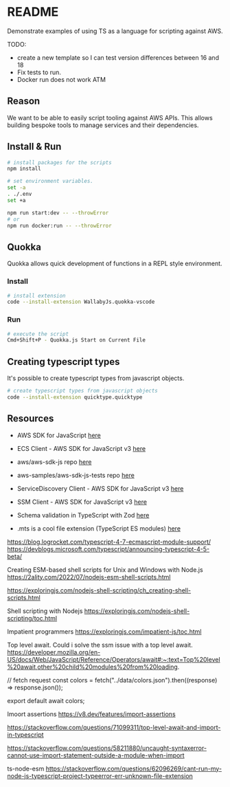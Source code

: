 # README

Demonstrate examples of using TS as a language for scripting against AWS.  

TODO:

* create a new template so I can test version differences between 16 and 18
* Fix tests to run.
* Docker run does not work ATM

## Reason

We want to be able to easily script tooling against AWS APIs.  This allows building bespoke tools to manage services and their dependencies.  

## Install & Run

```sh
# install packages for the scripts
npm install

# set environment variables.  
set -a
. ./.env
set +a

npm run start:dev -- --throwError
# or
npm run docker:run -- --throwError
```

## Quokka

Quokka allows quick development of functions in a REPL style environment.  

### Install

```sh
# install extension
code --install-extension WallabyJs.quokka-vscode
```

### Run

```sh
# execute the script
Cmd+Shift+P - Quokka.js Start on Current File
```

## Creating typescript types

It's possible to create typescript types from javascript objects.

```sh
# create typescript types from javascript objects
code --install-extension quicktype.quicktype
```

## Resources

* AWS SDK for JavaScript [here](https://docs.aws.amazon.com/AWSJavaScriptSDK/latest/)  
* ECS Client - AWS SDK for JavaScript v3 [here](https://docs.aws.amazon.com/AWSJavaScriptSDK/v3/latest/clients/client-ecs/index.html)
* aws/aws-sdk-js repo [here](https://github.com/aws/aws-sdk-js)
* aws-samples/aws-sdk-js-tests repo [here](https://github.com/aws-samples/aws-sdk-js-tests)  
* ServiceDiscovery Client - AWS SDK for JavaScript v3 [here](https://docs.aws.amazon.com/AWSJavaScriptSDK/v3/latest/clients/client-servicediscovery/index.html)  
* SSM Client - AWS SDK for JavaScript v3 [here](https://docs.aws.amazon.com/AWSJavaScriptSDK/v3/latest/clients/client-ssm/index.html)  
* Schema validation in TypeScript with Zod [here](https://blog.logrocket.com/schema-validation-typescript-zod/)  


* .mts is a cool file extension (TypeScript ES modules) [here](https://mtsknn.fi/blog/mts-file-extension/)


https://blog.logrocket.com/typescript-4-7-ecmascript-module-support/
https://devblogs.microsoft.com/typescript/announcing-typescript-4-5-beta/

Creating ESM-based shell scripts for Unix and Windows with Node.js
https://2ality.com/2022/07/nodejs-esm-shell-scripts.html

https://exploringjs.com/nodejs-shell-scripting/ch_creating-shell-scripts.html

Shell scripting with Nodejs
https://exploringjs.com/nodejs-shell-scripting/toc.html


Impatient programmers
https://exploringjs.com/impatient-js/toc.html

Top level await.  Could i solve the ssm issue with a top level await. 
https://developer.mozilla.org/en-US/docs/Web/JavaScript/Reference/Operators/await#:~:text=Top%20level%20await,other%20child%20modules%20from%20loading.

// fetch request
const colors = fetch("../data/colors.json").then((response) => response.json());

export default await colors;



Imoort assertions
https://v8.dev/features/import-assertions


https://stackoverflow.com/questions/71099311/top-level-await-and-import-in-typescript

https://stackoverflow.com/questions/58211880/uncaught-syntaxerror-cannot-use-import-statement-outside-a-module-when-import

ts-node-esm https://stackoverflow.com/questions/62096269/cant-run-my-node-js-typescript-project-typeerror-err-unknown-file-extension
